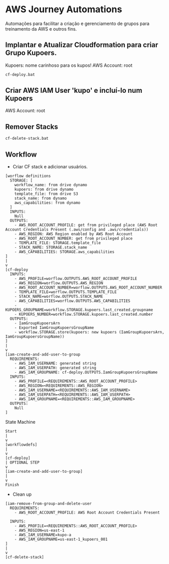 # AWS Journey Automations

Automações para facilitar a criação e gerenciamento de grupos
para treinamento da AWS e outros fins.

## Implantar e Atualizar Cloudformation para criar Grupo Kupoers.

Kupoers: nome carinhoso para os kupos!
AWS Account: root

```bat
cf-deploy.bat
```

## Criar AWS IAM User 'kupo' e incluí-lo num Kupoers

AWS Account: root


## Remover Stacks

```bat
cf-delete-stack.bat
```

## Workflow


* Criar CF stack e adicionar usuários.

```
[worflow definitions
  STORAGE: [
    workflow_name: from drive dynamo
    kupoers: from drive dynamo
    template_file: from drive S3
    stack_name: from dynamo
    aws_capabilities: from dynamo
  ]
  INPUTS:
    Null
  OUTPUTS:
    - AWS_ROOT_ACCOUNT_PROFILE: get from privileged place (AWS Root Account Credentials Present (.aws/config and .aws/credentials))
    - AWS_REGION: AWS Region enabled by AWS Root Account
    - AWS_ROOT_ACCOUNT_NUMBER: get from privileged place
    - TEMPLATE_FILE: STORAGE.template_file
    - STACK_NAME: STORAGE.stack_name
    - AWS_CAPABILITIES: STORAGE.aws_capabilities
]
|
v
[cf-deploy
  INPUTS:
    - AWS_PROFILE=worflow.OUTPUTS.AWS_ROOT_ACCOUNT_PROFILE
    - AWS_REGION=worflow.OUTPUTS.AWS_REGION
    - AWS_ROOT_ACCOUNT_NUMBER=worflow.OUTPUTS.AWS_ROOT_ACCOUNT_NUMBER
    - TEMPLATE_FILE=worflow.OUTPUTS.TEMPLATE_FILE
    - STACK_NAME=worflow.OUTPUTS.STACK_NAME
    - AWS_CAPABILITIES=worflow.OUTPUTS.AWS_CAPABILITIES
    - KUPOERS_GROUPNAME=workflow.STORAGE.kupoers.last_created.groupname
    - KUPOERS_NUMBER=workflow.STORAGE.kupoers.last_created.number
  OUTPUTS:
    - IamGroupKupoersArn
    - Exported IamGroupKupoersGroupName
    - workflow.STORAGE.store(kupoers: new kupoers (IamGroupKupoersArn, IamGroupKupoersGroupName))
]
|
v
[iam-create-and-add-user-to-group
  REQUIREMENTS:
    - AWS_IAM_USERNAME: generated string
    - AWS_IAM_USERPATH: generated string
    - AWS_IAM_GROUPNAME: cf-deploy.OUTPUTS.IamGroupKupoersGroupName
  INPUTS:
    - AWS_PROFILE=<REQUIREMENTS::AWS_ROOT_ACCOUNT_PROFILE>
    - AWS_REGION=<REQUIREMENTS::AWS_REGION>
    - AWS_IAM_USERNAME=<REQUIREMENTS::AWS_IAM_USERNAME>
    - AWS_IAM_USERPATH=<REQUIREMENTS::AWS_IAM_USERPATH>
    - AWS_IAM_GROUPNAME=<REQUIREMENTS::AWS_IAM_GROUPNAME>
  OUTPUTS:
    Null
]
```

State Machine

```
Start
|
v
[workflowdefs]
|
v
[cf-deploy]
| OPTIONAL STEP
v
[iam-create-and-add-user-to-group]
|
v
Finish
```

* Clean up

```
[iam-remove-from-group-and-delete-user
  REQUIREMENTS:
    - AWS_ROOT_ACCOUNT_PROFILE: AWS Root Account Credentials Present

  INPUTS:
    - AWS_PROFILE=<REQUIREMENTS::AWS_ROOT_ACCOUNT_PROFILE>
    - AWS_REGION=us-east-1
    - AWS_IAM_USERNAME=kupo-a
    - AWS_IAM_GROUPNAME=us-east-1_kupoers_001
]
|
v
[cf-delete-stack]
```